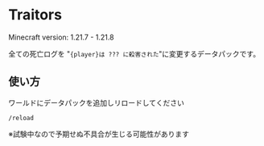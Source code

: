 # Traitors

Minecraft version: 1.21.7 - 1.21.8

全ての死亡ログを "`{player}は ??? に殺害された`"に変更するデータパックです。


## 使い方
ワールドにデータパックを追加しリロードしてください
```mcfunction
/reload
```

※試験中なので予期せぬ不具合が生じる可能性があります
